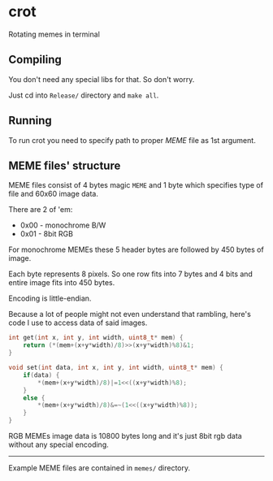# crot
Rotating memes in terminal

## Compiling
You don't need any special libs for that. So don't worry.

Just cd into `Release/` directory and `make all`.

## Running
To run crot you need to specify path to proper _MEME_ file as 1st argument.

## MEME files' structure
MEME files consist of 4 bytes magic `MEME` and 1 byte which specifies type of file and 60x60 image data.

There are 2 of 'em:
+ 0x00 - monochrome B/W
+ 0x01 - 8bit RGB

For monochrome MEMEs these 5 header bytes are followed by 450 bytes of image.

Each byte represents 8 pixels. So one row fits into 7 bytes and 4 bits and entire image fits into 450 bytes.

Encoding is little-endian.

Because a lot of people might not even understand that rambling, here's code I use to access data of said images.
```C
int get(int x, int y, int width, uint8_t* mem) {
	return (*(mem+(x+y*width)/8)>>(x+y*width)%8)&1;
}

void set(int data, int x, int y, int width, uint8_t* mem) {
	if(data) {
		*(mem+(x+y*width)/8)|=1<<((x+y*width)%8);
	}
	else {
		*(mem+(x+y*width)/8)&=~(1<<((x+y*width)%8));
	}
}
```

RGB MEMEs image data is 10800 bytes long and it's just 8bit rgb data without any special encoding.

***

Example MEME files are contained in `memes/` directory.
